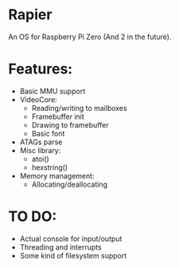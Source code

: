 # Rapier

An OS for Raspberry Pi Zero (And 2 in the future).

# Features:
+ Basic MMU support
+ VideoCore:
    + Reading/writing to mailboxes
    + Framebuffer init
    + Drawing to framebuffer
    + Basic font
+ ATAGs parse
+ Misc library:
     + atoi()
     + hexstring()  
+ Memory management:
     + Allocating/deallocating

# TO DO:
+ Actual console for input/output
+ Threading and interrupts
+ Some kind of filesystem support
